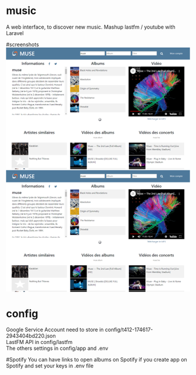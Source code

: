 # music
A web interface, to discover new music.
Mashup lastfm / youtube with Laravel

#screenshots
<img src="./public/images/screenshot_1.png" />
<img src="./public/images/screenshot_1.png" />

# config
Google Service Account need to store in config/t412-174617-2943404bd220.json<br/>
LastFM API in config/lastfm<br/>
The others settings in config/app and .env

#Spotify
You can have links to open albums on Spotify if you create app on Spotify and set your keys in .env file